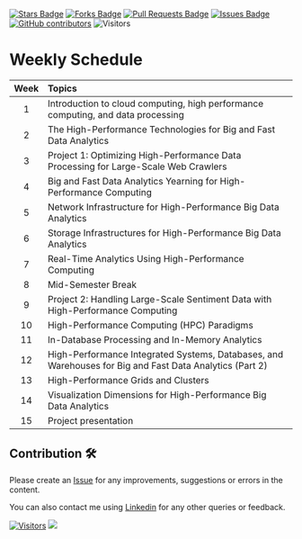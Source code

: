 <a href="https://github.com/drshahizan/HPDP/stargazers"><img src="https://img.shields.io/github/stars/drshahizan/HPDP" alt="Stars Badge"/></a>
<a href="https://github.com/drshahizan/HPDP/network/members"><img src="https://img.shields.io/github/forks/drshahizan/HPDP" alt="Forks Badge"/></a>
<a href="https://github.com/drshahizan/HPDP/pulls"><img src="https://img.shields.io/github/issues-pr/drshahizan/HPDP" alt="Pull Requests Badge"/></a>
<a href="https://github.com/drshahizan/HPDP/issues"><img src="https://img.shields.io/github/issues/drshahizan/HPDP" alt="Issues Badge"/></a>
<a href="https://github.com/drshahizan/HPDP/graphs/contributors"><img alt="GitHub contributors" src="https://img.shields.io/github/contributors/drshahizan/Python_Tutorial?color=2b9348"></a>
![Visitors](https://api.visitorbadge.io/api/visitors?path=https%3A%2F%2Fgithub.com%2Fdrshahizan%2FHPDP&labelColor=%23d9e3f0&countColor=%23697689&style=flat)

# Weekly Schedule

| **Week** | **Topics** |
|:-------:|:-----------|
| 1 | Introduction to cloud computing, high performance computing, and data processing |
| 2 | The High-Performance Technologies for Big and Fast Data Analytics |
| 3 | Project 1: Optimizing High-Performance Data Processing for Large-Scale Web Crawlers |
| 4 | Big and Fast Data Analytics Yearning for High-Performance Computing |
| 5 | Network Infrastructure for High-Performance Big Data Analytics |
| 6 | Storage Infrastructures for High-Performance Big Data Analytics |
| 7 | Real-Time Analytics Using High-Performance Computing |
| 8 | Mid-Semester Break |
| 9 | Project 2: Handling Large-Scale Sentiment Data with High-Performance Computing |
| 10 | High-Performance Computing (HPC) Paradigms |
| 11 | In-Database Processing and In-Memory Analytics |
| 12 | High-Performance Integrated Systems, Databases, and Warehouses for Big and Fast Data Analytics (Part 2) |
| 13 | High-Performance Grids and Clusters |
| 14 | Visualization Dimensions for High-Performance Big Data Analytics |
| 15 | Project presentation |

## Contribution 🛠️
Please create an [Issue](https://github.com/drshahizan/HPDP/issues) for any improvements, suggestions or errors in the content.

You can also contact me using [Linkedin](https://www.linkedin.com/in/drshahizan/) for any other queries or feedback.

[![Visitors](https://api.visitorbadge.io/api/visitors?path=https%3A%2F%2Fgithub.com%2Fdrshahizan&labelColor=%23697689&countColor=%23555555&style=plastic)](https://visitorbadge.io/status?path=https%3A%2F%2Fgithub.com%2Fdrshahizan)
![](https://hit.yhype.me/github/profile?user_id=81284918)


